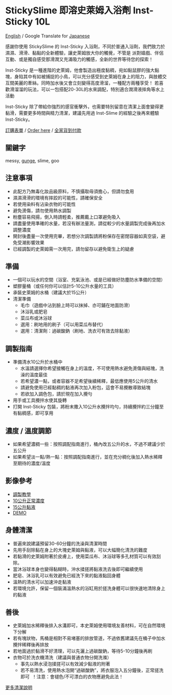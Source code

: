 StickySlime 即溶史萊姆入浴劑 Inst-Sticky 10L
===
[English](prod_inst_sticky10en.md) / Google Translate for [Japanese](https://raw-githubusercontent-com.translate.goog/mizunogin/testing/master/prod_inst_sticky10.md?_x_tr_sl=zh-TW&_x_tr_tl=ja&_x_tr_hl=zh-TW&_x_tr_pto=wapp)

感謝你使用 StickySlime 的 Inst-Sticky 入浴劑，不同於普通入浴劑，我們致力於 濕濕、滑滑、黏黏的全新體驗，讓史萊姆放大你的觸覺，不管是 派對嬉戲、伴侶互動、或是獨自感受那滑潤又充滿吸力的觸感，全新的世界等待您的探索！

Inst-Sticky 是一種進階的史萊姆，他會製造出極度黏稠，宛如黏鼠膠的強大黏塊，身陷其中有如被捕捉的小鳥，可以充分感受到史萊姆在身上的阻力，與肢體交互間美麗的牽絲。同時加水後又會立刻變得高度滑溜，一種配方兩種享受！
若喜歡滑溜溜的玩法，可以一包搭配20-30L的水來調配，特別適合潤滑液摔角等水上活動

Inst-Sticky 除了帶給你強烈的感官衝擊外，也需要特別留意在清潔上面會變得更黏滑，需要更多時間與精力清潔，建議先用過 Inst-Slime 的經驗之後再來體驗 Inst-Sticky。

[訂購表單](https://forms.gle/Z32i8WMWXdbzqyUWA) / [Order here](https://forms.gle/35kck9bTKbRLnpZP8) / [全家貨到付款](https://famistore.famiport.com.tw/287273/index.php?action=fmall_10755895)

關鍵字
---
messy, [gunge](https://en.m.wikipedia.org/wiki/Gunge), slime, goo


注意事項
---
* 此配方乃無毒化妝品級原料，不慎攝取毋須擔心，但請勿食用
* 濕濕滑滑的環境有摔跤的可能性，請確保安全
* 若使用染料有沾染衣物的可能性
* 避免燙傷，請勿使用熱水調製
* 粉塵容易飛揚，倒入時請輕柔，推薦戴上口罩避免吸入
* 請盡量使用準確的水量，若沒有辦法量測，請從較少的水量調製完成後再加水調整濃度
* 開封後盡量一次使用完畢，若想分次調製請將粉保存在密閉容器如真空袋，避免受潮影響效果
* 已經調製的史萊姆需一次用完，請勿留存以避免衛生上的疑慮


準備
---
* 一個可以玩水的空間（浴室、充氣泳池、或是已經做好防塵防水準備的空間）
* 塑膠量桶（或任何你可以估計5-10公升水量的工具）
* 承裝史萊姆的水桶（建議大於15公升）
* 清潔準備
  * 毛巾（遊戲中沾到臉上時可以抹掉、亦可鋪在地面防滑）
  * 沐浴乳或肥皂
  * 菜瓜布或沐浴球
  * 選用：刷地用的刷子（可以用菜瓜布替代）
  * 選用：清潔劑：過碳酸鈉（刷地、洗衣可有效去除黏液）



調製指南
---
* 準備清水10公升於水桶中
  * 水溫請選擇你希望接觸在身上的溫度，不可使用熱水避免燙傷與結塊，洗澡的溫度最佳
  * 若希望濃一點，或者容器不足希望後續稀釋，最低應使用5公升的清水
  * 請避免使用已經黏稠的黏液再次加入粉包，這會不易攪散導致結塊
  * 若欲加入調色包，請於現在加入攪勻
* 用手或工具攪拌水使其旋轉
* 打開 Inst-Sticky 包裝，將粉末撒入10公升水攪拌均勻，持續攪拌約三分鐘至有黏稠感，即可享用


濃度 / 溫度調節
---
* 如果希望濃稠一些：按照調配指南進行，桶內改五公升的水，不過不建議少於五公升
* 如果希望淡一點/熱一點：按照調配指南進行，並在充分稠化後加入熱水稀釋至期待的濃度/溫度

影像參考
---
* [調製教學](https://www.youtube.com/watch?v=yAI-2X-r7X4)
* [10公升正常濃度](https://www.youtube.com/shorts/73wP3FcXGG8)
* [15公升黏液](https://www.youtube.com/watch?v=Pty_CGPV224)
* [DEMO](https://www.youtube.com/watch?v=EV84TQo9vKY)

身體清潔
---
* 普遍來說建議預留30-60分鐘的洗澡與清潔時間
* 先用手刮除黏在身上的大塊史萊姆與黏液，可以大幅簡化清洗的難度
* 若黏滑的史萊姆附著於皮膚上，使用菜瓜布、沐浴球等多孔材質可以有效刮除。
* 當沐浴球本身也變得黏糊時，沖水揉搓將黏液洗去後即可繼續使用
* 肥皂、沐浴乳可以有效避免已經洗下來的黏液黏回身體
* 溫熱的清水可以加速沖走黏液
* 若環境允許，保留一個裝滿溫熱水的浴缸用於搓洗身體可以很快速地清除身上的黏液

善後
---
* 史萊姆加水稀釋後排入水溝即可，本史萊姆使用環境友善材料，可在自然環境下分解
* 若有塊狀物，馬桶是相對不易堵塞的排放管道，不過依舊建議先在桶子中加水攪拌稀釋後再排放
* 若地面過於黏滑不好清理，可以先灑上過碳酸鈉，等待5-10分鐘後再刷
* 衣物可於洗衣機清洗（建議與普通衣物分開洗滌）
  * 事先以熱水浸泡揉搓可以有效減少黏液的附著
  * 若不易清洗，使用熱水泡開“過碳酸鈉”，將衣服泡入五分鐘後，正常搓洗即可  ！注意：會褪色/不可漂白的衣物應避免此法！

[更多清潔說明](slime_cleaning.md)